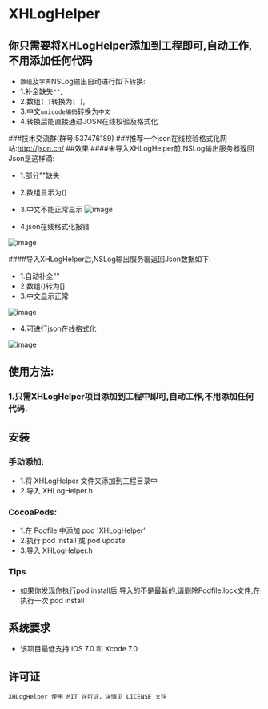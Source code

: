 # XHLogHelper
## 你只需要将XHLogHelper添加到工程即可,自动工作,不用添加任何代码
* `数组`及`字典`NSLog输出自动进行如下转换:<br>
* 1.补全缺失`""`,
* 2.数组`( )`转换为`[ ]`,
* 3.中文`unicode编码`转换为`中文`
* 4.转换后能直接通过JOSN在线校验及格式化

###技术交流群(群号:537476189)
###推荐一个json在线校验格式化网站:http://json.cn/
##效果
####未导入XHLogHelper前,NSLog输出服务器返回Json是这样滴:
*    1.部分""缺失
*    2.数组显示为() 
*    3.中文不能正常显示
![image](http://d3.freep.cn/3tb_160723145837gsc9569478.png)

*    4.json在线格式化报错<br>

![image](http://d2.freep.cn/3tb_160725151820jt70569478.png)

####导入XHLogHelper后,NSLog输出服务器返回Json数据如下:
*    1.自动补全"" 
*    2.数组()转为[] 
*    3.中文显示正常

![image](http://d3.freep.cn/3tb_1607231458376bo0569478.png)

*    4.可进行json在线格式化<br>

![image](http://d3.freep.cn/3tb_160725151819bwdr569478.png)

## 使用方法:
### 1.只需XHLogHelper项目添加到工程中即可,自动工作,不用添加任何代码.

##  安装
### 手动添加:<br>
*   1.将 XHLogHelper 文件夹添加到工程目录中<br>
*   2.导入 XHLogHelper.h

### CocoaPods:<br>
*   1.在 Podfile 中添加 pod 'XHLogHelper'<br>
*   2.执行 pod install 或 pod update<br>
*   3.导入 XHLogHelper.h

### Tips
*	如果你发现你执行pod install后,导入的不是最新的,请删除Podfile.lock文件,在执行一次 pod install

##  系统要求
*   该项目最低支持 iOS 7.0 和 Xcode 7.0

##  许可证
    XHLogHelper 使用 MIT 许可证，详情见 LICENSE 文件